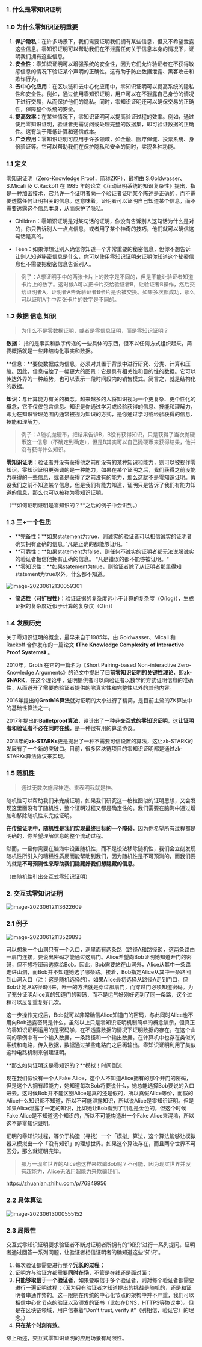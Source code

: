 ### 1. 什么是零知识证明

### 1.0 为什么零知识证明重要

1. **保护隐私**：在许多场景下，我们需要证明我们拥有某些信息，但又不希望泄露这些信息。零知识证明可以帮助我们在不泄露任何关于信息本身的情况下，证明我们拥有这些信息。
2. **安全性**：零知识证明可以增强系统的安全性，因为它们允许验证者在不获得敏感信息的情况下验证某个声明的正确性。这有助于防止数据泄露、黑客攻击和欺诈行为。
3. **去中心化应用**：在区块链和去中心化应用中，零知识证明可以提高系统的隐私性和安全性。例如，通过使用零知识证明，用户可以在不泄露自己身份的情况下进行交易，从而保护他们的隐私。同时，零知识证明还可以确保交易的正确性，保障整个系统的安全。
4. **提高效率**：在某些情况下，零知识证明可以提高验证过程的效率。例如，通过使用零知识证明，验证者无需访问或处理完整的数据集，即可验证数据的正确性。这有助于降低计算和通信成本。
5. **广泛应用**：零知识证明可应用于许多领域，如金融、医疗保健、投票系统、身份验证等。它可以帮助我们在保护隐私和安全的同时，实现各种功能。

### 1.1 定义

零知识证明（Zero-Knowledge Proof，简称ZKP），最初由 S.Goldwasser、S.Micali 及 C.Rackoff 在 1985 年的论文《互动证明系统的知识复杂性》提出，指是一种加密技术，它允许一个证明者向一个验证者证明某个陈述是正确的，而不需要透露任何证明相关的信息。这意味着，证明者可以证明自己知道某个信息，而不需要透露这个信息本身，从而保护了隐私。

- Children：零知识证明是对某句话的证明，你没有告诉别人这句话为什么是对的，你只告诉别人一点点信息，或者用了某个神奇的技巧，他们就可以确信这句话是真的。

- Teen：如果你想让别人确信你知道一个非常重要的秘密信息，但你不想告诉让别人知道秘密信息是什么，你可以使用零知识证明来证明你知道这个秘密信息但不需要把秘密信息告诉别人。

> 例子：A想证明手中的两张卡片上的数字是不同的，但是不能让验证者知道卡片上的数字。这时候A可以把卡片交给验证者B，让验证者B操作，然后交给证明者A，证明者A告诉验证者B卡片是否被交换。如果多次都成功，那么可以证明A手中两张卡片的数字是不同的。

### 1.2 数据 信息 知识

> 为什么不是零数据证明，或者是零信息证明，而是零知识证明？

**数据**： 指的是事实和数字传递的一些具体的东西，但不以任何方式组织起来，简要概括就是一些非结构化事实和数据。

**信息：**要使数据成为信息，必须对其置于背景中进行研究、分类、计算和压缩。因此，信息描绘了一幅更大的图景：它是具有相关性和目的性的数据。它可以传达外界的一种趋势，也可以表示一段时间段内的销售模式。简言之，就是结构化的数据。

**知识**：与计算能力有关的概念。越来越多的人将知识视为一个更复杂、更个性化的概念，它不仅仅包含信息。知识是你通过学习或经验获得的信息、技能和理解力，即为在知识管理范围内通常被视为知识的方式，是你通过学习或经验获得的信息、技能和理解力。

> 例子：A随机抛硬币，把结果告诉B，B没有获得知识，只是获得了当次抛硬币这一信息（不确定到确定），但是B其实可以自己抛硬币来获得结果，他并没有获得什么知识。

**零知识证明**：验证者并没有获得他之前所没有的某种知识和能力，则可以被视作零知识。零知识证明更强调的是一种能力，如果在某个证明之后，我们获得之前没能力获得的一些信息，或者是获得了之前没有的能力，那么这就不是零知识证明。假设我们之前不知道某个信息，但是我们有能力知道，证明只是告诉了我们有能力知道的信息，那么也可以被称为零知识证明。

（**如何证明证明是零知识的？**之后的例子中会讲到。）

### 1.3 三+一个性质

- **完备性：**如果statement为true，则诚实的验证者可以相信诚实的证明者确实拥有正确的信息。”凡是正确的都能够证明。“
- **可靠性：**如果statement为false，则任何不诚实的证明者都无法说服诚实的验证者相信他拥有正确的信息。 ”凡是错误的都不能够被证明。“
- **零知识性：**如果statement为true，则验证者除了从证明者那里得知statement为true以外，什么都不知道。

![image-20230612130059301](../img/6.7/image-20230612130059301.png)

- **简洁性（可扩展性）**：验证证据的复杂度远小于计算的复杂度（O(log)），生成证据的复杂度近似于计算的复杂度（O(n)）

### 1.4 发展历史

关于零知识证明的概念，最早来自于1985年，由 Goldwasser、Micali 和 Rackoff 合作发布的一篇论文 **《The Knowledge Complexity of Interactive Proof Systems》** 。

2010年，Groth 在它的一篇名为《Short Pairing-based Non-interactive Zero-Knowledge Arguments》的论文中提出了**目前零知识证明的关键性理论**，即**zk-SNARK**，在这个理论中，证明提供者可以向验证者以数学的方式证明信息的准确性，从而避开了需要向验证者提供的除真实性和完整性以外的其他内容。

2016年提出的**Groth16算法**就对证明的大小进行了精简，是目前主流的ZK算法中的基础性算法之一。

2017年提出的**Bulletproof算法**，设计出了一种**非交互式的零知识证明**，这**让证明者和验证者不必在同时在线**，是一种很有用的算法协议。

2018年的**zk-STARKs**更是提出了一种不需要可信设置的算法，这让zk-STARK的发展有了一个新的突破口。目前，很多区块链项目的零知识证明都是通过zk-STARKs算法协议来实现。

### 1.5 随机性

> 通过无数次施展神迹。来表明我就是神。

随机性可以帮助我们来完成证明，如果我们研究这一柏拉图似的证明思想，又会发现这里面没有了随机性，整个证明过程又都是确定性的。我们需要在脑海中通过增加和移除随机性来完成证明。

**在传统证明中，随机性是我们实现最终目标的一个障碍**，因为你希望所有过程都是明确的，你希望理解信息的整个流动过程。

然而，一旦你需要在脑海中设置随机性，而不是设法移除随机性，我们会立刻发现随机性所引入的糟糕性质反而能帮助到我们，因为随机性是不可预测的，而我们要的就是**不可预测性来帮助我们隐藏好我们想隐藏的信息**。

（由随机性引出交互式零知识证明）

### 2. 交互式零知识证明

![image-20230612113622609](../img/6.7/image-20230612113622609.png)

### 2.1 例子

![image-20230612113529893](../img/6.7/image-20230612113529893.png)

可以想象一个山洞只有一个入口，洞里面有两条路（路径A和路径B），这两条路由一扇门连接，要说出密码才能通过这扇门。Alice希望向Bob证明她知道开门的密码，但不想将密码透露给Bob。因此，Bob需要站在山洞外，Alice从其中一条路走进山洞，而Bob并不知道她选了哪条路。接着，Bob指定Alice从其中一条路回到山洞入口（注：这是随机选择的）。如果Alice最初选择从路径A走到门口，但Bob让她从路径B回来，唯一的方法就是穿过那扇门，而穿过门必须知道密码。为了充分证明Alice真的知道门的密码，而不是运气好刚好选到了同一条路，这个过程可以反复重复好几次。

这一步操作完成后，Bob就可以非常确信Alice知道门的密码，与此同时Alice也不用向Bob透露密码是什么。虽然以上只是零知识证明机制简单的概念演示，但真正的零知识证明运用的是密码学，在不透露数据的情况下证明数据的存在。在这个山洞的示例中有一个输入数据，一条路径和一个输出数据。在计算机中也存在类似的系统和电路，传入数据，数据通过某些电路门之后再输出。零知识证明利用了类似这种电路机制来创建证明。 

**那么如何证明这是零知识的？**模拟！时间倒流

现在我们假设有一个人Fake Alice，这个人不知道Alice拥有的那个开门的密码，但是这个人拥有超能力，她知道每次Bob将要说什么，她总能选择Bob要说的入口进去。这时候Bob并不能区别Alice是真的还是假的，所以真假Alice等价，而假的Alice什么知识都不知道，所以不可能泄露知识，所以说Alice是零知识证明。但是如果Alice泄露了一定的知识，比如她让Bob看到了钥匙是金色的，但这个时候Fake Alice是不知道这个知识的，所以不可能构造出一个Fake Alice来混淆，所以这不是零知识证明。

证明的零知识过程，等价于构造（寻找）一个「模拟」算法，这个算法能够让模拟器来模拟出一个「没有知识」的理想世界。如果这个算法存在，而且两个世界不可区分，那么就证明完毕。

> 那万一现实世界的Alice也这样来欺骗Bob呢？不可能，因为现实世界并没有超能力，Alice无法用超能力来欺骗我们。

<https://zhuanlan.zhihu.com/p/76849956>

### 2.2 具体算法

![image-20230613000555152](../img/6.7/image-20230613000555152.png)

### 2.3 局限性

交互式零知识证明要求验证者不断对证明者所拥有的“知识”进行一系列提问。证明者通过回答一系列问题，让验证者相信证明者的确知道这些“知识”。

1. 每次验证都需要进行整个**冗长的过程；**
2. 证明方与验证方都需要**同时在场**，不管是在线还是面对面；
3. **只能够取信于一个验证者**，如果要取信于多个验证者，则对每个验证者都需要进行一遍证明过程；（因为只有验证者才知道提出的挑战是随机的，还是和证明者串通作弊的。这一限制在传统的中心化节点的架构中并不严重，我们可以相信中心化节点的验证以及颁发的证书（比如在DNS，HTTPS等协议中）。但是在区块链领域，用户信奉着“Don't trust, verify it”（别相信，验证它）的理念。）
4. **只在某个时刻有效**。

综上所述，交互式零知识证明的应用场景有局限性。

